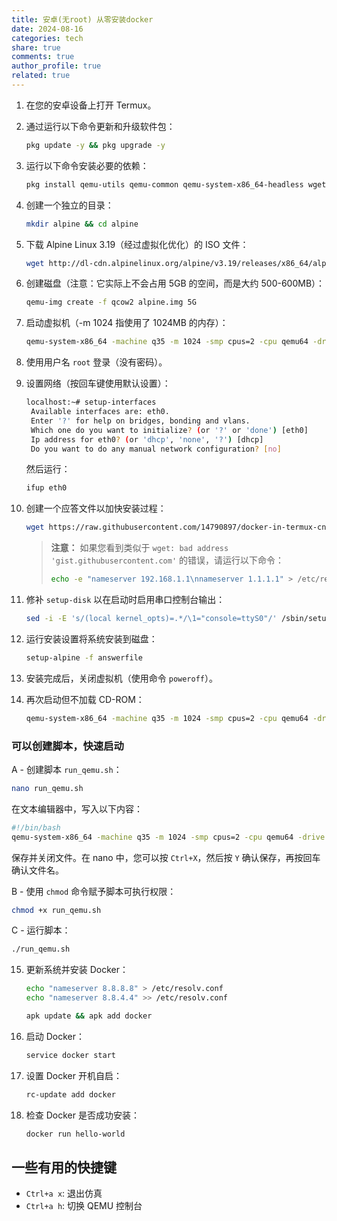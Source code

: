 ```yaml
---
title: 安卓(无root) 从零安装docker
date: 2024-08-16
categories: tech
share: true
comments: true
author_profile: true
related: true
---
```


1. 在您的安卓设备上打开 Termux。

2. 通过运行以下命令更新和升级软件包：

   ```bash
   pkg update -y && pkg upgrade -y
   ```

3. 运行以下命令安装必要的依赖：

   ```bash
   pkg install qemu-utils qemu-common qemu-system-x86_64-headless wget -y
   ```

4. 创建一个独立的目录：

   ```bash
   mkdir alpine && cd alpine
   ```

5. 下载 Alpine Linux 3.19（经过虚拟化优化）的 ISO 文件：

   ```bash
   wget http://dl-cdn.alpinelinux.org/alpine/v3.19/releases/x86_64/alpine-virt-3.19.1-x86_64.iso
   ```

6. 创建磁盘（注意：它实际上不会占用 5GB 的空间，而是大约 500-600MB）：

   ```bash
   qemu-img create -f qcow2 alpine.img 5G
   ```

7. 启动虚拟机（-m 1024 指使用了 1024MB 的内存）：

   ```bash
   qemu-system-x86_64 -machine q35 -m 1024 -smp cpus=2 -cpu qemu64 -drive if=pflash,format=raw,read-only=on,file=$PREFIX/share/qemu/edk2-x86_64-code.fd -netdev user,id=n1,dns=8.8.8.8,hostfwd=tcp::2222-:22 -device virtio-net,netdev=n1 -cdrom alpine-virt-3.19.1-x86_64.iso -nographic alpine.img
   ```

8. 使用用户名 `root` 登录（没有密码）。

9. 设置网络（按回车键使用默认设置）：

   ```bash
   localhost:~# setup-interfaces
    Available interfaces are: eth0.
    Enter '?' for help on bridges, bonding and vlans.
    Which one do you want to initialize? (or '?' or 'done') [eth0]
    Ip address for eth0? (or 'dhcp', 'none', '?') [dhcp]
    Do you want to do any manual network configuration? [no]
   ```

   然后运行：

   ```bash
   ifup eth0
   ```

10. 创建一个应答文件以加快安装过程：

    ```bash
    wget https://raw.githubusercontent.com/14790897/docker-in-termux-cn/master/answerfile
    ```

    > **注意：** 如果您看到类似于 `wget: bad address 'gist.githubusercontent.com'` 的错误，请运行以下命令：
    >
    > ```bash
    > echo -e "nameserver 192.168.1.1\nnameserver 1.1.1.1" > /etc/resolv.conf
    > ```

11. 修补 `setup-disk` 以在启动时启用串口控制台输出：

    ```bash
    sed -i -E 's/(local kernel_opts)=.*/\1="console=ttyS0"/' /sbin/setup-disk
    ```

12. 运行安装设置将系统安装到磁盘：

    ```bash
    setup-alpine -f answerfile
    ```

13. 安装完成后，关闭虚拟机（使用命令 `poweroff`）。

14. 再次启动但不加载 CD-ROM：
    ```bash
    qemu-system-x86_64 -machine q35 -m 1024 -smp cpus=2 -cpu qemu64 -drive if=pflash,format=raw,read-only=on,file=$PREFIX/share/qemu/edk2-x86_64-code.fd -netdev user,id=n1,dns=8.8.8.8,hostfwd=tcp::2222-:22 -device virtio-net,netdev=n1 -nographic alpine.img
    ```

### 可以创建脚本，快速启动

A - 创建脚本 `run_qemu.sh`：

```bash
nano run_qemu.sh
```

在文本编辑器中，写入以下内容：

```bash
#!/bin/bash
qemu-system-x86_64 -machine q35 -m 1024 -smp cpus=2 -cpu qemu64 -drive if=pflash,format=raw,read-only=on,file=$PREFIX/share/qemu/edk2-x86_64-code.fd -netdev user,id=n1,dns=8.8.8.8,hostfwd=tcp::2222-:22 -device virtio-net,netdev=n1 -nographic alpine.img
```

保存并关闭文件。在 nano 中，您可以按 `Ctrl+X`，然后按 `Y` 确认保存，再按回车确认文件名。

B - 使用 `chmod` 命令赋予脚本可执行权限：

```bash
chmod +x run_qemu.sh
```

C - 运行脚本：

```bash
./run_qemu.sh
```

15. 更新系统并安装 Docker：

    ```bash
    echo "nameserver 8.8.8.8" > /etc/resolv.conf
    echo "nameserver 8.8.4.4" >> /etc/resolv.conf

    apk update && apk add docker
    ```

16. 启动 Docker：

    ```bash
    service docker start
    ```

17. 设置 Docker 开机自启：

    ```bash
    rc-update add docker
    ```

18. 检查 Docker 是否成功安装：
    ```bash
    docker run hello-world
    ```

## 一些有用的快捷键

- `Ctrl+a x`: 退出仿真
- `Ctrl+a h`: 切换 QEMU 控制台
